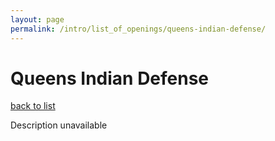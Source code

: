 ```yaml
---
layout: page
permalink: /intro/list_of_openings/queens-indian-defense/
---
```


# Queens Indian Defense

[back to list](../../list_of_openings)

Description unavailable